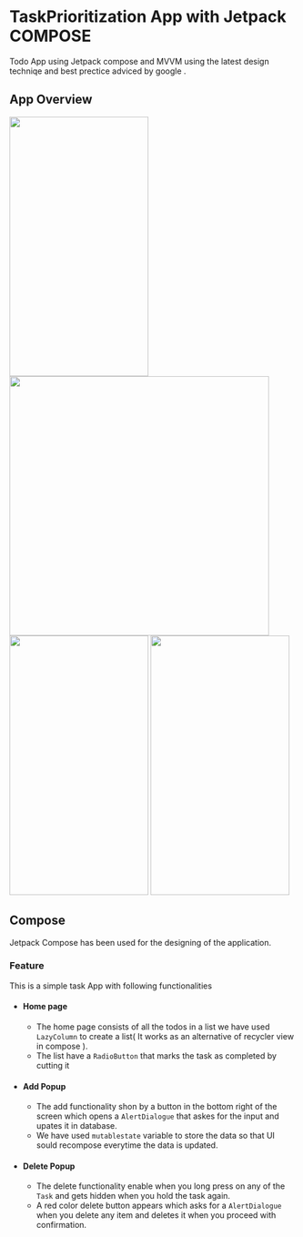 # TaskPrioritization App with Jetpack COMPOSE
Todo App using Jetpack compose and MVVM using the latest design techniqe and best prectice adviced by google .

## App Overview 
<img src = "https://github.com/Suryanshu-rana/TodoApp/assets/61387349/ca4a9aba-7e5c-4069-8449-a2928df6eaa8" width ="244" height ="456">
<img src= "https://github.com/Suryanshu-rana/TodoApp/assets/61387349/d493ba11-7e78-4780-9e21-0d3ce2df871f" widht = "244" height ="456">
<img src = "https://github.com/Suryanshu-rana/TodoApp/assets/61387349/21926adb-8bd0-4a92-a3eb-0137900968a1" width = "244" height ="456">
<img src = "https://github.com/Suryanshu-rana/TodoApp/assets/61387349/5da62335-bc7e-4093-99b5-4a11aa5d8136" width = "244" height ="456">

## Compose
Jetpack Compose has been used for the designing of the application.
### Feature
This is a simple task App with following functionalities
* #### Home page
  * The home page consists of all the todos in a list we have used `LazyColumn` to create a list( It works as an alternative of recycler view in compose ).
  * The list have a `RadioButton` that marks the task as completed by cutting it
* #### Add Popup
  * The add functionality shon by a button in the bottom right of the screen which opens a `AlertDialogue` that askes for the input and upates it in database.
  * We have used `mutablestate` variable to store the data so that UI sould recompose everytime the data is updated.
* #### Delete Popup
  * The delete functionality enable when you long press on any of the `Task` and gets hidden when you hold the task again.
  * A red color delete button appears which asks for a `AlertDialogue` when you delete any item and deletes it when you proceed with confirmation.
